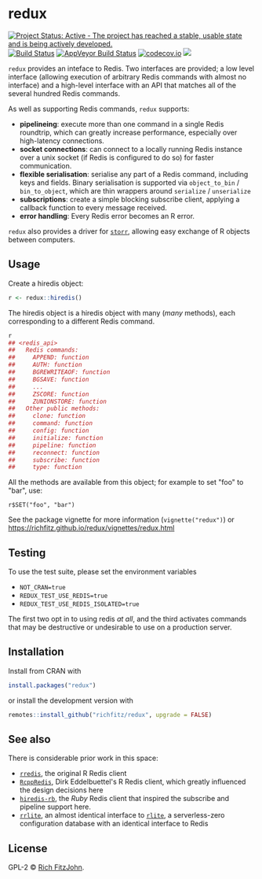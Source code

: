 # redux

[![Project Status: Active - The project has reached a stable, usable state and is being actively developed.](http://www.repostatus.org/badges/latest/active.svg)](http://www.repostatus.org/#active)
[![Build Status](https://travis-ci.org/richfitz/redux.svg?branch=master)](https://travis-ci.org/richfitz/redux)
[![AppVeyor Build Status](https://ci.appveyor.com/api/projects/status/github/richfitz/redux?branch=master&svg=true)](https://ci.appveyor.com/project/richfitz/redux)
[![codecov.io](https://codecov.io/github/richfitz/redux/coverage.svg?branch=master)](https://codecov.io/github/richfitz/redux?branch=master)
[![](http://www.r-pkg.org/badges/version/redux)](https://cran.r-project.org/package=redux)

`redux` provides an inteface to Redis.  Two interfaces are provided; a low level interface (allowing execution of arbitrary Redis commands with almost no interface) and a high-level interface with an API that matches all of the several hundred Redis commands.

As well as supporting Redis commands, `redux` supports:

* **pipelineing**: execute more than one command in a single Redis roundtrip, which can greatly increase performance, especially over high-latency connections.
* **socket connections**: can connect to a locally running Redis instance over a unix socket (if Redis is configured to do so) for faster communication.
* **flexible serialisation**: serialise any part of a Redis command, including keys and fields.  Binary serialisation is supported via `object_to_bin` / `bin_to_object`, which are thin wrappers around `serialize` / `unserialize`
* **subscriptions**: create a simple blocking subscribe client, applying a callback function to every message received.
* **error handling**: Every Redis error becomes an  R error.

`redux` also provides a driver for [`storr`](https://cran.r-project.org/package=storr), allowing easy exchange of R objects between computers.

## Usage

Create a hiredis object:

```r
r <- redux::hiredis()
```

The hiredis object is a hiredis object with many (*many* methods), each corresponding to a different Redis command.

```r
r
## <redis_api>
##   Redis commands:
##     APPEND: function
##     AUTH: function
##     BGREWRITEAOF: function
##     BGSAVE: function
##     ...
##     ZSCORE: function
##     ZUNIONSTORE: function
##   Other public methods:
##     clone: function
##     command: function
##     config: function
##     initialize: function
##     pipeline: function
##     reconnect: function
##     subscribe: function
##     type: function
```

All the methods are available from this object; for example to set "foo" to "bar", use:

```
r$SET("foo", "bar")
```

See the package vignette for more information (`vignette("redux")`) or https://richfitz.github.io/redux/vignettes/redux.html

## Testing

To use the test suite, please set the environment variables

- `NOT_CRAN=true`
- `REDUX_TEST_USE_REDIS=true`
- `REDUX_TEST_USE_REDIS_ISOLATED=true`

The first two opt in to using redis _at all_, and the third activates commands that may be destructive or undesirable to use on a production server.

## Installation

Install from CRAN with

```r
install.packages("redux")
```

or install the development version with

```r
remotes::install_github("richfitz/redux", upgrade = FALSE)
```

## See also

There is considerable prior work in this space:

* [`rredis`](https://cran.r-project.org/package=rredis), the original R Redis client
* [`RcppRedis`](https://cran.r-project.org/package=RcppRedis), Dirk Eddelbuettel's R Redis client, which greatly influenced the design decisions here
* [`hiredis-rb`](https://github.com/redis/hiredis-rb), the _Ruby_ Redis client that inspired the subscribe and pipeline support here.
* [`rrlite`](https://github.com/ropensci/rrlite), an almost identical interface to [`rlite`](https://github.com/seppo0010/rlite), a serverless-zero configuration database with an identical interface to Redis

## License

GPL-2 © [Rich FitzJohn](https://github.com/richfitz/redux).
